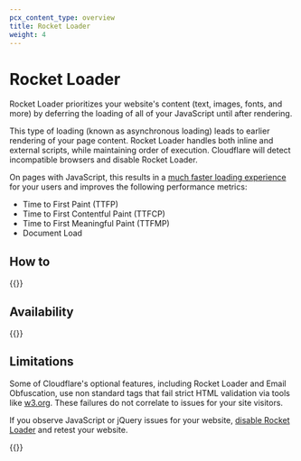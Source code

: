 ```yaml
---
pcx_content_type: overview
title: Rocket Loader
weight: 4
---
```


# Rocket Loader

Rocket Loader prioritizes your website's content (text, images, fonts, and more) by deferring the loading of all of your JavaScript until after rendering.

This type of loading (known as asynchronous loading) leads to earlier rendering of your page content. Rocket Loader handles both inline and external scripts, while maintaining order of execution. Cloudflare will detect incompatible browsers and disable Rocket Loader.

On pages with JavaScript, this results in a [much faster loading experience](https://www.cloudflare.com/learning/performance/test-the-speed-of-a-website/) for your users and improves the following performance metrics:

- Time to First Paint (TTFP)
- Time to First Contentful Paint (TTFCP)
- Time to First Meaningful Paint (TTFMP)
- Document Load

## How to

{{<directory-listing>}}

## Availability

{{<feature-table id="speed.rocket_loader">}}

## Limitations

Some of Cloudflare's optional features, including Rocket Loader and Email Obfuscation, use non standard tags that fail strict HTML validation via tools like [w3.org](https://validator.w3.org/). These failures do not correlate to issues for your site visitors.

If you observe JavaScript or jQuery issues for your website, [disable Rocket Loader](/speed/optimization/content/rocket-loader/enable/) and retest your website.

{{<render file="_rocket-loader-csp.md">}}
